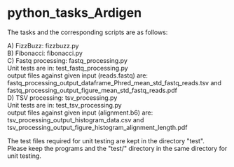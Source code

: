 # python_tasks_Ardigen

The tasks and the corresponding scripts are as follows:

A) FizzBuzz: fizzbuzz.py  
B) Fibonacci: fibonacci.py  
C) Fastq processing: fastq_processing.py  
Unit tests are in: test_fastq_processing.py  
output files against given input (reads.fastq) are: fastq_processing_output_dataframe_Phred_mean_std_fastq_reads.tsv and fastq_processing_output_figure_mean_std_fastq_reads.pdf  
D) TSV processing: tsv_processing.py  
Unit tests are in: test_tsv_processing.py  
output files against given input (alignment.b6) are: tsv_processing_output_histogram_data.csv and tsv_processing_output_figure_histogram_alignment_length.pdf  

The test files required for unit testing are kept in the directory "test".  
Please keep the programs and the "test/" directory in the same directory for unit testing.  

